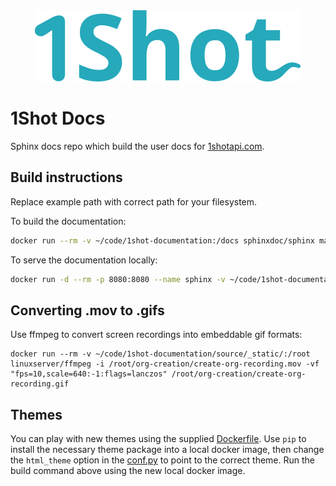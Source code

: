 <div align="center">
  <img src="source/_static/1shot-logo.svg" alt="1Shot" />
</div>

# 1Shot Docs
Sphinx docs repo which build the user docs for [1shotapi.com](https://1shotapi.com). 

## Build instructions
Replace example path with correct path for your filesystem.

To build the documentation:

```sh
docker run --rm -v ~/code/1shot-documentation:/docs sphinxdoc/sphinx make html
```

To serve the documentation locally:

```sh
docker run -d --rm -p 8080:8080 --name sphinx -v ~/code/1shot-documentation/docs/:/root python:3.12 python -m http.server 8080 -d /root
```

## Converting .mov to .gifs

Use ffmpeg to convert screen recordings into embeddable gif formats:

```
docker run --rm -v ~/code/1shot-documentation/source/_static/:/root linuxserver/ffmpeg -i /root/org-creation/create-org-recording.mov -vf "fps=10,scale=640:-1:flags=lanczos" /root/org-creation/create-org-recording.gif
```

## Themes

You can play with new themes using the supplied [Dockerfile](./Dockerfile). Use `pip` to install the necessary theme package into a local docker image, then change the `html_theme` option in the [conf.py](./source/conf.py) to point to the correct theme. Run the build command above using the new local docker image. 